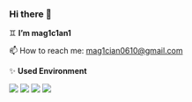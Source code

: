### Hi there 👋

<!--
**mag1c1an1/mag1c1an1** is a ✨ _special_ ✨ repository because its `README.md` (this file) appears on your GitHub profile.

Here are some ideas to get you started:

- 🔭 I’m currently working on ...
- 🌱 I’m currently learning ...
- 👯 I’m looking to collaborate on ...
- 🤔 I’m looking for help with ...
- 💬 Ask me about ...
- 📫 How to reach me: ...
- 😄 Pronouns: ...
- ⚡ Fun fact: ...
-->


 ♊ **I’m mag1c1an1**   
 
 📫 How to reach me: mag1cian0610@gmail.com

 ✨ **Used Environment**  

   ![](https://img.shields.io/badge/-Cpp-3776AB?style=flat-square&logo=Cpp&logoColor=fff)
   ![](https://img.shields.io/badge/-Rust-E95420?style=flat-square&logo=Rust&logoColor=fff)
   ![](https://img.shields.io/badge/-Go-007396?style=flat-square&logo=Go&logoColor=fff)
   ![](https://img.shields.io/badge/-Archlinux-007396?style=flat-square&logo=Archlinux&logoColor=fff)


